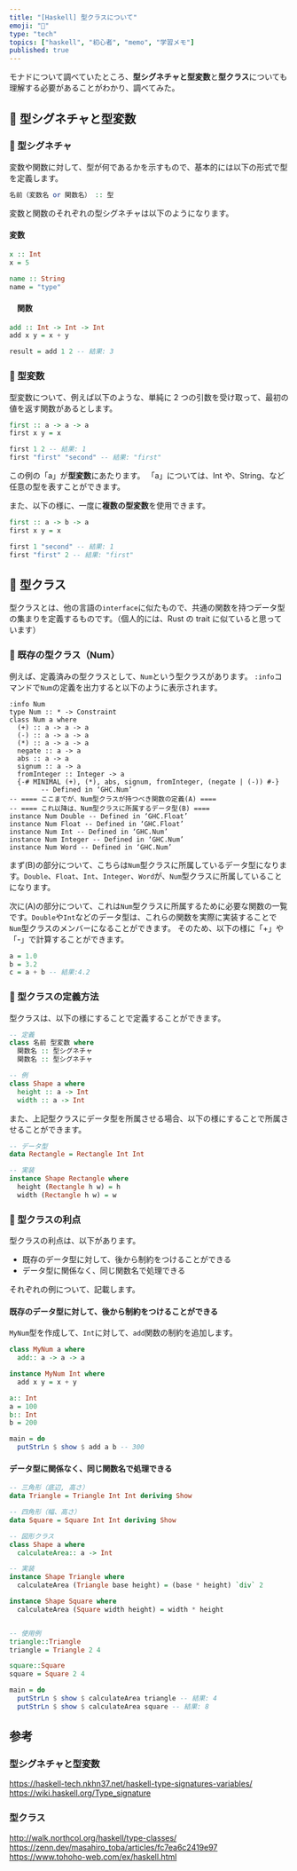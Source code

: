 ```yaml
---
title: "[Haskell] 型クラスについて"
emoji: "💠"
type: "tech"
topics: ["haskell", "初心者", "memo", "学習メモ"]
published: true
---
```


モナドについて調べていたところ、**型シグネチャと型変数**と**型クラス**についても理解する必要があることがわかり、調べてみた。

## 💠 型シグネチャと型変数

### 🔹 型シグネチャ

変数や関数に対して、型が何であるかを示すもので、基本的には以下の形式で型を定義します。

```haskell
名前（変数名 or 関数名） :: 型
```

変数と関数のそれぞれの型シグネチャは以下のようになります。

#### 変数

```haskell
x :: Int
x = 5

name :: String
name = "type"
```

#### 　関数

```haskell
add :: Int -> Int -> Int
add x y = x + y

result = add 1 2 -- 結果: 3
```

### 🔹 型変数

型変数について、例えば以下のような、単純に 2 つの引数を受け取って、最初の値を返す関数があるとします。

```haskell
first :: a -> a -> a
first x y = x

first 1 2 -- 結果: 1
first "first" "second" -- 結果: "first"
```

この例の「a」が**型変数**にあたります。
「a」については、Int や、String、など任意の型を表すことができます。

また、以下の様に、一度に**複数の型変数**を使用できます。

```haskell
first :: a -> b -> a
first x y = x

first 1 "second" -- 結果: 1
first "first" 2 -- 結果: "first"
```

## 💠 型クラス

型クラスとは、他の言語の`interface`に似たもので、共通の関数を持つデータ型の集まりを定義するものです。（個人的には、Rust の trait に似ていると思っています）

### 🔹 既存の型クラス（Num）

例えば、定義済みの型クラスとして、`Num`という型クラスがあります。
`:info`コマンドで`Num`の定義を出力すると以下のように表示されます。

```
:info Num
type Num :: * -> Constraint
class Num a where
  (+) :: a -> a -> a
  (-) :: a -> a -> a
  (*) :: a -> a -> a
  negate :: a -> a
  abs :: a -> a
  signum :: a -> a
  fromInteger :: Integer -> a
  {-# MINIMAL (+), (*), abs, signum, fromInteger, (negate | (-)) #-}
        -- Defined in ‘GHC.Num’
-- ==== ここまでが、Num型クラスが持つべき関数の定義(A) ====
-- ==== これ以降は、Num型クラスに所属するデータ型(B) ====
instance Num Double -- Defined in ‘GHC.Float’
instance Num Float -- Defined in ‘GHC.Float’
instance Num Int -- Defined in ‘GHC.Num’
instance Num Integer -- Defined in ‘GHC.Num’
instance Num Word -- Defined in ‘GHC.Num’
```

まず(B)の部分について、こちらは`Num`型クラスに所属しているデータ型になります。`Double`、`Float`、`Int`、`Integer`、`Word`が、`Num`型クラスに所属していることになります。

次に(A)の部分について、これは`Num`型クラスに所属するために必要な関数の一覧です。`Double`や`Int`などのデータ型は、これらの関数を実際に実装することで`Num`型クラスのメンバーになることができます。
そのため、以下の様に「+」や「-」で計算することができます。

```haskell
a = 1.0
b = 3.2
c = a + b -- 結果:4.2
```

### 🔹 型クラスの定義方法

型クラスは、以下の様にすることで定義することができます。

```Haskell
-- 定義
class 名前 型変数 where
  関数名 :: 型シグネチャ
  関数名 :: 型シグネチャ

-- 例
class Shape a where
  height :: a -> Int
  width :: a -> Int
```

また、上記型クラスにデータ型を所属させる場合、以下の様にすることで所属させることができます。

```haskell
-- データ型
data Rectangle = Rectangle Int Int

-- 実装
instance Shape Rectangle where
  height (Rectangle h w) = h
  width (Rectangle h w) = w
```

### 🔹 型クラスの利点

型クラスの利点は、以下があります。

- 既存のデータ型に対して、後から制約をつけることができる
- データ型に関係なく、同じ関数名で処理できる

それぞれの例について、記載します。

#### 既存のデータ型に対して、後から制約をつけることができる

`MyNum`型を作成して、`Int`に対して、`add`関数の制約を追加します。

```haskell
class MyNum a where
  add:: a -> a -> a

instance MyNum Int where
  add x y = x + y

a:: Int
a = 100
b:: Int
b = 200

main = do
  putStrLn $ show $ add a b -- 300
```

#### データ型に関係なく、同じ関数名で処理できる

```haskell
-- 三角形（底辺, 高さ）
data Triangle = Triangle Int Int deriving Show

-- 四角形（幅、高さ）
data Square = Square Int Int deriving Show

-- 図形クラス
class Shape a where
  calculateArea:: a -> Int

-- 実装
instance Shape Triangle where
  calculateArea (Triangle base height) = (base * height) `div` 2

instance Shape Square where
  calculateArea (Square width height) = width * height


-- 使用例
triangle::Triangle
triangle = Triangle 2 4

square::Square
square = Square 2 4

main = do
  putStrLn $ show $ calculateArea triangle -- 結果: 4
  putStrLn $ show $ calculateArea square -- 結果: 8
```

## 参考

### 型シグネチャと型変数

https://haskell-tech.nkhn37.net/haskell-type-signatures-variables/
https://wiki.haskell.org/Type_signature

### 型クラス

http://walk.northcol.org/haskell/type-classes/
https://zenn.dev/masahiro_toba/articles/fc7ea6c2419e97
https://www.tohoho-web.com/ex/haskell.html
